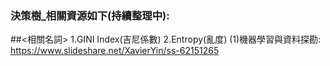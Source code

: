 ### 決策樹_相關資源如下(持續整理中):

##<相關名詞>
  1.GINI Index(吉尼係數)
  2.Entropy(亂度)
(1)機器學習與資料探勘: 
  https://www.slideshare.net/XavierYin/ss-62151265
